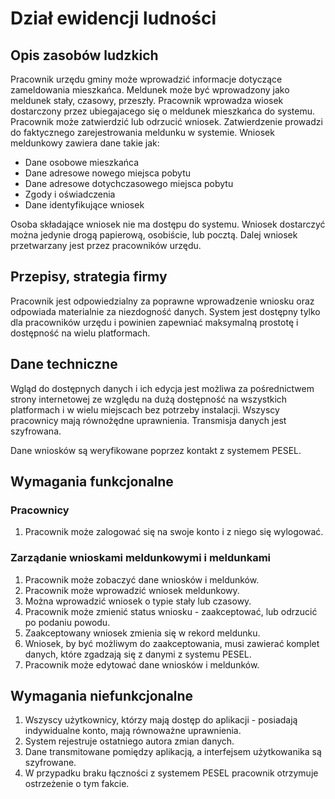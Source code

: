 # Dział ewidencji ludności
## Opis zasobów ludzkich
Pracownik urzędu gminy może wprowadzić informacje dotyczące zameldowania mieszkańca. Meldunek może być wprowadzony jako meldunek stały, czasowy, przeszły. Pracownik wprowadza wiosek dostarczony przez ubiegajacego się o meldunek mieszkańca do systemu. Pracownik może zatwierdzić lub odrzucić wniosek. Zatwierdzenie prowadzi do faktycznego zarejestrowania meldunku w systemie.
Wniosek meldunkowy zawiera dane takie jak:

* Dane osobowe mieszkańca
* Dane adresowe nowego miejsca pobytu
* Dane adresowe dotychczasowego miejsca pobytu
* Zgody i oświadczenia
* Dane identyfikujące wniosek

Osoba składające wniosek nie ma dostępu do systemu. Wniosek dostarczyć można jedynie drogą papierową, osobiście, lub pocztą. Dalej wniosek przetwarzany jest przez pracowników urzędu.

## Przepisy, strategia firmy
Pracownik jest odpowiedzialny za poprawne wprowadzenie wniosku oraz odpowiada materialnie za niezdogność danych. System jest dostępny tylko dla pracowników urzędu i powinien zapewniać maksymalną prostotę i dostępność na wielu platformach.

## Dane techniczne
Wgląd do dostępnych danych i ich edycja jest możliwa za pośrednictwem strony internetowej ze względu na dużą dostępność na wszystkich platformach i w wielu miejscach bez potrzeby instalacji. Wszyscy pracownicy mają równożędne uprawnienia. Transmisja danych jest szyfrowana.

Dane wniosków są weryfikowane poprzez kontakt z systemem PESEL.

## Wymagania funkcjonalne

### Pracownicy
1. Pracownik może zalogować się na swoje konto i z niego się wylogować.

### Zarządanie wnioskami meldunkowymi i meldunkami

1. Pracownik może zobaczyć dane wniosków i meldunków.
2. Pracownik może wprowadzić wniosek meldunkowy.
3. Można wprowadzić wniosek o typie stały lub czasowy.
4. Pracownik może zmienić status wniosku - zaakceptować, lub odrzucić po podaniu powodu.
5. Zaakceptowany wniosek zmienia się w rekord meldunku.
6. Wniosek, by być możliwym do zaakceptowania, musi zawierać komplet danych, które zgadzają się z danymi z systemu PESEL.
7. Pracownik może edytować dane wniosków i meldunków.

## Wymagania niefunkcjonalne

1. Wszyscy użytkownicy, którzy mają dostęp do aplikacji - posiadają indywidualne konto, mają równoważne uprawnienia.
2. System rejestruje ostatniego autora zmian danych.
3. Dane transmitowane pomiędzy aplikacją, a interfejsem użytkowanika są szyfrowane.
4. W przypadku braku łączności z systemem PESEL pracownik otrzymuje ostrzeżenie o tym fakcie.